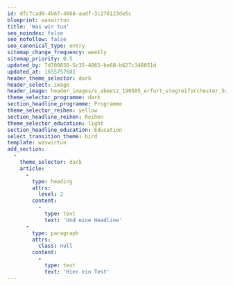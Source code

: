```yaml
---
id: dfc7cad0-4b67-4668-aadf-3c270123de5c
blueprint: waswirtun
title: 'Was wir tun'
seo_noindex: false
seo_nofollow: false
seo_canonical_type: entry
sitemap_change_frequency: weekly
sitemap_priority: 0.5
updated_by: 7d709850-5c35-4065-be68-b627c348051d
updated_at: 1655757681
header_theme_selector: dark
header_select: image
header_image: header_images/s_abeetz_190505_erfurt_stegreiforchester_5d3_9590.-cinematic.jpg
theme_selector_programme: dark
section_headline_programme: Programme
theme_selector_reihen: yellow
section_headline_reihen: Reihen
theme_selector_education: light
section_headline_education: Education
select_transition_theme: bird
template: waswirtun
add_section:
  -
    theme_selector: dark
    article:
      -
        type: heading
        attrs:
          level: 2
        content:
          -
            type: text
            text: 'Und eine Headline'
      -
        type: paragraph
        attrs:
          class: null
        content:
          -
            type: text
            text: 'Hier ein Test'
---
```

